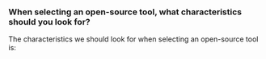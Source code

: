 ### When selecting an open-source tool, what characteristics should you look for?

The characteristics we should look for when selecting an open-source tool is: